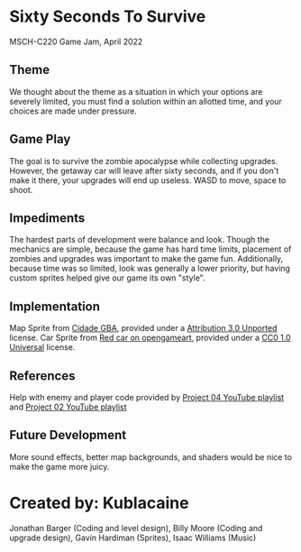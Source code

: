 # Sixty Seconds To Survive
MSCH-C220 Game Jam, April 2022

## Theme
We thought about the theme as a situation in which your options are severely limited, you must find a solution within an allotted time, and your choices are made under pressure.

## Game Play
The goal is to survive the zombie apocalypse while collecting upgrades.
However, the getaway car will leave after sixty seconds, and if you don't make it there, your upgrades will end up useless.
WASD to move, space to shoot.

## Impediments
The hardest parts of development were balance and look.
Though the mechanics are simple, because the game has hard time limits, placement of zombies and upgrades was important to make the game fun.
Additionally, because time was so limited, look was generally a lower priority, but having custom sprites helped give our game its own "style".

## Implementation

Map Sprite from [Cidade GBA](https://opengameart.org/content/cidade-gba-city-gba), provided under a [Attribution 3.0 Unported](https://creativecommons.org/licenses/by/3.0/) license.
Car Sprite from [Red car on opengameart](https://opengameart.org/content/red-car), provided under a [CC0 1.0 Universal](https://creativecommons.org/publicdomain/zero/1.0/) license.

## References

Help with enemy and player code provided by [Project 04 YouTube playlist](https://www.youtube.com/playlist?list=PL3V-_hJz2cV9H5MfHawcQOSgLniG3iT8w) and [Project 02 YouTube playlist](https://www.youtube.com/playlist?list=PL3V-_hJz2cV9Vla_3b5cYoWs1x480mMeh)

## Future Development

More sound effects, better map backgrounds, and shaders would be nice to make the game more juicy.

# Created by: Kublacaine
Jonathan Barger (Coding and level design), Billy Moore (Coding and upgrade design), Gavin Hardiman (Sprites), Isaac Williams (Music)
